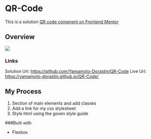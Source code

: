 # QR-Code

This is a solution [QR code compnent on Frontend Mentor](https://www.frontendmentor.io/challenges/qr-code-component-iux_sIO_H)

## Overview 

![](imges/screenshot.jpg)

### Links 
Solution Url: https://github.com/Yamamoto-Dorastin/QR-Code
Live Url: https://yamamoto-dorastin.github.io/QR-Code/

## My Process

1. Section of main elements and add classes 
2. Add a link for my css stylesheet
3. Style html using the goven style guide

###Built with 

- Flexbox 
